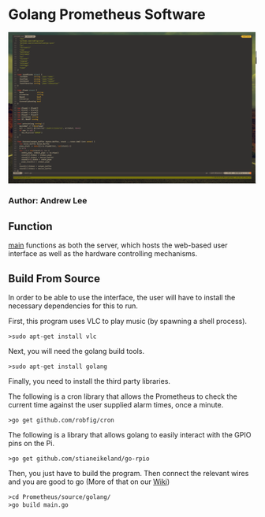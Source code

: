 # Golang Prometheus Software

![Golang](../../assets/golang.png)

### Author: Andrew Lee

## Function
[main](main.go) functions as both the server, which hosts the web-based user interface as well as the hardware controlling mechanisms.

## Build From Source
In order to be able to use the interface, the user will have to install the necessary dependencies for this to run.

First, this program uses VLC to play music (by spawning a shell process).

```
>sudo apt-get install vlc
```

Next, you will need the golang build tools.

```
>sudo apt-get install golang
```

Finally, you need to install the third party libraries.

The following is a cron library that allows the Prometheus to check the current time against the user supplied alarm times, once a minute.
```
>go get github.com/robfig/cron
```

The following is a library that allows golang to easily interact with the GPIO pins on the Pi.
```
>go get github.com/stianeikeland/go-rpio
```

Then, you just have to build the program. Then connect the relevant wires and you are good to go (More of that on our [Wiki](https://github.com/gilgameshskytrooper/Prometheus/wiki/Hardware-Set-Up))
```
>cd Prometheus/source/golang/
>go build main.go
```
